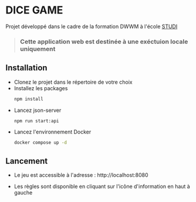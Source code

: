 # DICE GAME

Projet développé dans le cadre de la formation DWWM à l'école [STUDI](https://studi.com/fr)

> ### Cette application web est destinée à une exéctuion locale uniquement

## Installation



- Clonez le projet dans le répertoire de votre choix
- Installez les packages
  ```BASH
  npm install
  ```
- Lancez json-server
  ```BASH
  npm run start:api
  ```
- Lancez l'environnement Docker
  ```BASH
  docker compose up -d
  ```

## Lancement

- Le jeu est accessible à l'adresse : http://localhost:8080

 - Les règles sont disponible en cliquant sur l'icône d'information en haut à gauche